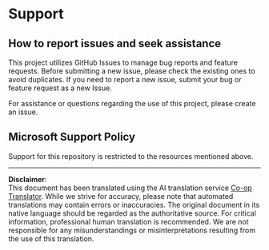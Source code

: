 <!--
CO_OP_TRANSLATOR_METADATA:
{
  "original_hash": "872be8bc1b93ef1dd9ac3d6e8f99f6ab",
  "translation_date": "2025-08-31T10:54:04+00:00",
  "source_file": "SUPPORT.md",
  "language_code": "en"
}
-->
# Support
## How to report issues and seek assistance  

This project utilizes GitHub Issues to manage bug reports and feature requests. Before submitting a new issue, please check the existing ones to avoid duplicates. If you need to report a new issue, submit your bug or feature request as a new Issue.

For assistance or questions regarding the use of this project, please create an issue.

## Microsoft Support Policy  

Support for this repository is restricted to the resources mentioned above.

---

**Disclaimer**:  
This document has been translated using the AI translation service [Co-op Translator](https://github.com/Azure/co-op-translator). While we strive for accuracy, please note that automated translations may contain errors or inaccuracies. The original document in its native language should be regarded as the authoritative source. For critical information, professional human translation is recommended. We are not responsible for any misunderstandings or misinterpretations resulting from the use of this translation.